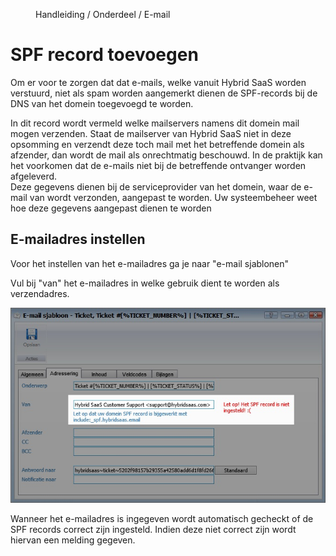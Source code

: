 <properties>
	<page>
		<title>SPF record toevoegen aan DNS</title>
	</page>
	<menu>
		<position>Handleiding / Onderdeel / E-mail </position> 
		<title>SPF record toevoegen</title>
	</menu>
</properties>

# SPF record toevoegen #

Om er voor te zorgen dat dat e-mails, welke vanuit Hybrid SaaS worden verstuurd, niet als spam worden aangemerkt dienen de <label keyword="spf">SPF-records</label> bij de <label keyword="dns">DNS</label> van het domein toegevoegd te worden.

<div class="info">
In dit record wordt vermeld welke mailservers namens dit domein mail mogen verzenden. Staat de mailserver van Hybrid SaaS niet in deze opsomming en verzendt deze toch mail met het betreffende domein als afzender, dan wordt de mail als onrechtmatig beschouwd. In de praktijk kan het voorkomen dat de e-mails niet bij de betreffende ontvanger worden afgeleverd. 
</div>

<div class="tip">
Deze gegevens dienen bij de serviceprovider van het domein, waar de e-mail van wordt verzonden, aangepast te worden. Uw systeembeheer weet hoe deze gegevens aangepast dienen te worden
</div>

## E-mailadres instellen ##

Voor het instellen van het e-mailadres ga je naar "e-mail sjablonen" 

Vul bij "van" het e-mailadres in welke gebruik dient te worden als verzendadres.

![E-mailadres instellen bij e-mailsjabloon](images/verzendadres-invoeren-in-e-mail-sjabloon.jpg)


<div class="info">
Wanneer het e-mailadres is ingegeven wordt automatisch gecheckt of de SPF records correct zijn ingesteld. Indien deze niet correct zijn wordt hiervan een melding gegeven.
</div>
